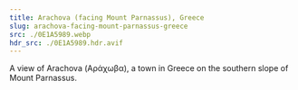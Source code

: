 ```yaml
---
title: Arachova (facing Mount Parnassus), Greece
slug: arachova-facing-mount-parnassus-greece
src: ./0E1A5989.webp
hdr_src: ./0E1A5989.hdr.avif
---
```


A view of Arachova (Αράχωβα), a town in Greece on the southern slope of Mount
Parnassus.
